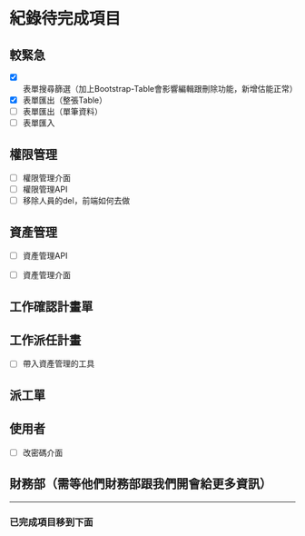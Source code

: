 # 紀錄待完成項目

## 較緊急

- [x] 表單搜尋篩選（加上Bootstrap-Table會影響編輯跟刪除功能，新增估能正常）
- [x] 表單匯出（整張Table）
- [ ] 表單匯出（單筆資料）
- [ ] 表單匯入

## 權限管理

- [ ] 權限管理介面
- [ ] 權限管理API
- [ ] 移除人員的del，前端如何去做

## 資產管理
- [ ] 資產管理API
- [ ] 資產管理介面


## 工作確認計畫單

## 工作派任計畫

- [ ] 帶入資產管理的工具

## 派工單

## 使用者

- [ ] 改密碼介面

## 財務部（需等他們財務部跟我們開會給更多資訊）

----

### 已完成項目移到下面
